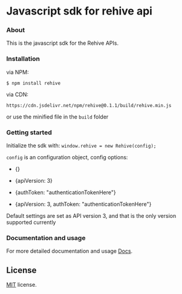 # Javascript sdk for rehive api

### About

This is the javascript sdk for the Rehive APIs.

### Installation

via NPM:

`$ npm install rehive`

via CDN:

`https://cdn.jsdelivr.net/npm/rehive@0.1.1/build/rehive.min.js`

or use the minified file in the `build` folder

### Getting started

Initialize the sdk with: `window.rehive = new Rehive(config);`

`config` is an configuration object, config options:

* {}

* {apiVersion: 3}

* {authToken: "authenticationTokenHere"}

* {apiVersion: 3, authToken: "authenticationTokenHere"}

Default settings are set as API version 3, and that is the only version supported currently

### Documentation and usage

For more detailed documentation and usage [Docs](https://docs.rehive.com/).

License
-------------
<a href=/LICENSE target="_blank">MIT</a> license.
